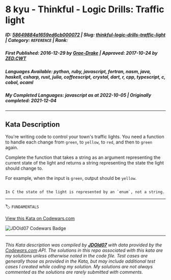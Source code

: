 # 8 kyu - Thinkful - Logic Drills: Traffic light

##### **ID**: [58649884a1659ed6cb000072](https://www.codewars.com/kata/58649884a1659ed6cb000072) | **Slug**: [thinkful-logic-drills-traffic-light](https://www.codewars.com/kata/58649884a1659ed6cb000072) | **Category**: `REFERENCE` | **Rank**: <span style="color:white">8 kyu</span>

##### **First Published**: 2016-12-29 ***by*** [Grae-Drake](https://www.codewars.com/users/Grae-Drake) | **Approved**: 2017-10-24 ***by*** [ZED.CWT](https://www.codewars.com/users/ZED.CWT)

##### **Languages Available**: python, ruby, javascript, fortran, nasm, java, haskell, csharp, rust, julia, coffeescript, crystal, dart, r, cpp, typescript, c, cobol, ocaml

##### **My Completed Languages**: javascript ***as at*** 2022-10-05 | **Originally completed**: 2021-12-04

---

## Kata Description


You're writing code to control your town's traffic lights. You need a function to handle each change from `green`, to `yellow`, to `red`, and then to `green` again. 



Complete the function that takes a string as an argument representing the current state of the light and returns a string representing the state the light should change to.



For example, when the input is `green`, output should be `yellow`.



```if:c

In C the state of the light is represented by an `enum`, not a string.

```

---


🏷 `FUNDAMENTALS`


[View this Kata on Codewars.com](https://www.codewars.com/kata/58649884a1659ed6cb000072)

![](https://www.codewars.com/users/jdold07/badges/large "JDOld07 Codewars Badge")

---

###### *This Kata description was compiled by [**JDOld07**](https://tpstech.dev) with data provided by the [Codewars.com](https://www.codewars.com) API.  The solutions in this repo associated with this kata are my solutions unless otherwise noted in the code file.  Test cases are generally those as provided in the Kata, but may include additional test cases I created while coding my solution.  My solutions are not always commented as the solutions are rarely submitted with comments.*
